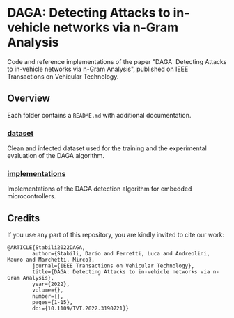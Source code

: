 # DAGA: Detecting Attacks to in-vehicle networks via n-Gram Analysis
Code and reference implementations of the paper "DAGA: Detecting Attacks to in-vehicle networks via n-Gram Analysis", published on IEEE Transactions on Vehicular Technology.

## Overview
Each folder contains a ```README.md``` with additional documentation. 

### [dataset](dataset)
Clean and infected dataset used for the training and the experimental evaluation of the DAGA algorithm.

### [implementations](implementations)
Implementations of the DAGA detection algorithm for embedded microcontrollers.

## Credits
If you use any part of this repository, you are kindly invited to cite our work: 
```
@ARTICLE{Stabili2022DAGA,  
        author={Stabili, Dario and Ferretti, Luca and Andreolini, Mauro and Marchetti, Mirco},  
        journal={IEEE Transactions on Vehicular Technology},   
        title={DAGA: Detecting Attacks to in-vehicle networks via n-Gram Analysis},   
        year={2022},  
        volume={},  
        number={},  
        pages={1-15},  
        doi={10.1109/TVT.2022.3190721}}
```
